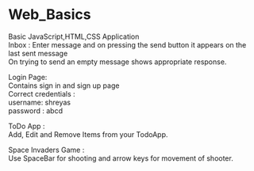 # Web_Basics

Basic JavaScript,HTML,CSS Application<br />
Inbox : Enter message and on pressing the send button it appears on the last sent message<br />
On trying to send an empty message shows appropriate response.<br />

Login Page:<br />
Contains sign in and sign up page<br />
Correct credentials : <br />
username: shreyas<br />
password : abcd<br />

ToDo App : <br />
Add, Edit and Remove Items from your TodoApp.<br />

Space Invaders Game : <br />
Use SpaceBar for shooting and arrow keys for movement of shooter.<br />


